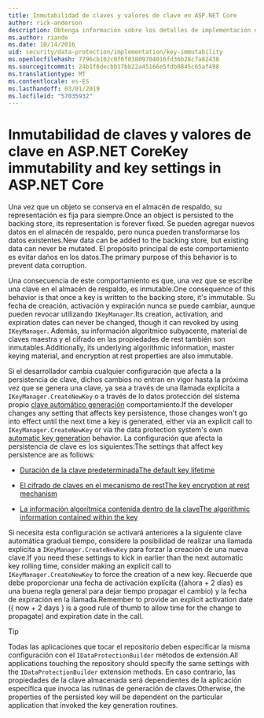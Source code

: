 ```yaml
---
title: Inmutabilidad de claves y valores de clave en ASP.NET Core
author: rick-anderson
description: Obtenga información sobre los detalles de implementación de la inmutabilidad de claves de protección de datos de ASP.NET Core API.
ms.author: riande
ms.date: 10/14/2016
uid: security/data-protection/implementation/key-immutability
ms.openlocfilehash: 7796cb102c0f6f03809704016fd36b28c7a82438
ms.sourcegitcommit: 24b1f6decbb17bb22a45166e5fdb0845c65af498
ms.translationtype: MT
ms.contentlocale: es-ES
ms.lasthandoff: 03/01/2019
ms.locfileid: "57035932"
---
```

# <a name="key-immutability-and-key-settings-in-aspnet-core"></a><span data-ttu-id="a9667-103">Inmutabilidad de claves y valores de clave en ASP.NET Core</span><span class="sxs-lookup"><span data-stu-id="a9667-103">Key immutability and key settings in ASP.NET Core</span></span>

<span data-ttu-id="a9667-104">Una vez que un objeto se conserva en el almacén de respaldo, su representación es fija para siempre.</span><span class="sxs-lookup"><span data-stu-id="a9667-104">Once an object is persisted to the backing store, its representation is forever fixed.</span></span> <span data-ttu-id="a9667-105">Se pueden agregar nuevos datos en el almacén de respaldo, pero nunca pueden transformarse los datos existentes.</span><span class="sxs-lookup"><span data-stu-id="a9667-105">New data can be added to the backing store, but existing data can never be mutated.</span></span> <span data-ttu-id="a9667-106">El propósito principal de este comportamiento es evitar daños en los datos.</span><span class="sxs-lookup"><span data-stu-id="a9667-106">The primary purpose of this behavior is to prevent data corruption.</span></span>

<span data-ttu-id="a9667-107">Una consecuencia de este comportamiento es que, una vez que se escribe una clave en el almacén de respaldo, es inmutable.</span><span class="sxs-lookup"><span data-stu-id="a9667-107">One consequence of this behavior is that once a key is written to the backing store, it's immutable.</span></span> <span data-ttu-id="a9667-108">Su fecha de creación, activación y expiración nunca se puede cambiar, aunque pueden revocar utilizando `IKeyManager`.</span><span class="sxs-lookup"><span data-stu-id="a9667-108">Its creation, activation, and expiration dates can never be changed, though it can revoked by using `IKeyManager`.</span></span> <span data-ttu-id="a9667-109">Además, su información algorítmico subyacente, material de claves maestra y el cifrado en las propiedades de rest también son inmutables.</span><span class="sxs-lookup"><span data-stu-id="a9667-109">Additionally, its underlying algorithmic information, master keying material, and encryption at rest properties are also immutable.</span></span>

<span data-ttu-id="a9667-110">Si el desarrollador cambia cualquier configuración que afecta a la persistencia de clave, dichos cambios no entran en vigor hasta la próxima vez que se genera una clave, ya sea a través de una llamada explícita a `IKeyManager.CreateNewKey` o a través de lo datos protección del sistema propio [clave automático generación](xref:security/data-protection/implementation/key-management#data-protection-implementation-key-management) comportamiento.</span><span class="sxs-lookup"><span data-stu-id="a9667-110">If the developer changes any setting that affects key persistence, those changes won't go into effect until the next time a key is generated, either via an explicit call to `IKeyManager.CreateNewKey` or via the data protection system's own [automatic key generation](xref:security/data-protection/implementation/key-management#data-protection-implementation-key-management) behavior.</span></span> <span data-ttu-id="a9667-111">La configuración que afecta la persistencia de clave es los siguientes:</span><span class="sxs-lookup"><span data-stu-id="a9667-111">The settings that affect key persistence are as follows:</span></span>

* [<span data-ttu-id="a9667-112">Duración de la clave predeterminada</span><span class="sxs-lookup"><span data-stu-id="a9667-112">The default key lifetime</span></span>](xref:security/data-protection/implementation/key-management#data-protection-implementation-key-management)

* [<span data-ttu-id="a9667-113">El cifrado de claves en el mecanismo de rest</span><span class="sxs-lookup"><span data-stu-id="a9667-113">The key encryption at rest mechanism</span></span>](xref:security/data-protection/implementation/key-encryption-at-rest)

* [<span data-ttu-id="a9667-114">La información algorítmica contenida dentro de la clave</span><span class="sxs-lookup"><span data-stu-id="a9667-114">The algorithmic information contained within the key</span></span>](xref:security/data-protection/configuration/overview#changing-algorithms-with-usecryptographicalgorithms)

<span data-ttu-id="a9667-115">Si necesita esta configuración se activará anteriores a la siguiente clave automática gradual tiempo, considere la posibilidad de realizar una llamada explícita a `IKeyManager.CreateNewKey` para forzar la creación de una nueva clave.</span><span class="sxs-lookup"><span data-stu-id="a9667-115">If you need these settings to kick in earlier than the next automatic key rolling time, consider making an explicit call to `IKeyManager.CreateNewKey` to force the creation of a new key.</span></span> <span data-ttu-id="a9667-116">Recuerde que debe proporcionar una fecha de activación explícita ({ahora + 2 días} es una buena regla general para dejar tiempo propagar el cambio) y la fecha de expiración en la llamada.</span><span class="sxs-lookup"><span data-stu-id="a9667-116">Remember to provide an explicit activation date ({ now + 2 days } is a good rule of thumb to allow time for the change to propagate) and expiration date in the call.</span></span>

>[!TIP]
> <span data-ttu-id="a9667-117">Todas las aplicaciones que tocar el repositorio deben especificar la misma configuración con el `IDataProtectionBuilder` métodos de extensión.</span><span class="sxs-lookup"><span data-stu-id="a9667-117">All applications touching the repository should specify the same settings with the `IDataProtectionBuilder` extension methods.</span></span> <span data-ttu-id="a9667-118">En caso contrario, las propiedades de la clave almacenada será dependientes de la aplicación específica que invoca las rutinas de generación de claves.</span><span class="sxs-lookup"><span data-stu-id="a9667-118">Otherwise, the properties of the persisted key will be dependent on the particular application that invoked the key generation routines.</span></span>
